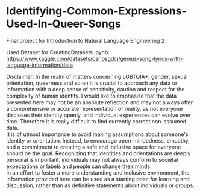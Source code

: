 # Identifying-Common-Expressions-Used-In-Queer-Songs  

Final project for Introduction to Natural Language Engineering 2  

Used Dataset for CreatingDatasets.ipynb: https://www.kaggle.com/datasets/carlosgdcj/genius-song-lyrics-with-language-information/data  

Disclaimer: In the realm of matters concerning LGBTQIA+, gender, sexual orientation, queerness and so on it is crucial to approach any data or information with a deep sense of sensitivity, caution and respect for the complexity of human identity. I would like to emphasize that the data presented here may not be an absolute reflection and may not always offer a comprehensive or accurate representation of reality, as not everyone discloses their identity openly, and individual experiences can evolve over time. Therefore it is really difficult to find currently correct non-assumed data.  
It is of utmost importance to avoid making assumptions about someone's identity or orientation. Instead, to encourage open-mindedness, empathy, and a commitment to creating a safe and inclusive space for everyone should be the goal. Recognizing that identities and orientations are deeply personal is important, individuals may not always conform to societal expectations or labels and people can change their minds.  
In an effort to foster a more understanding and inclusive environment, the information provided here can be used as a starting point for learning and discussion, rather than as definitive statements about individuals or groups.
